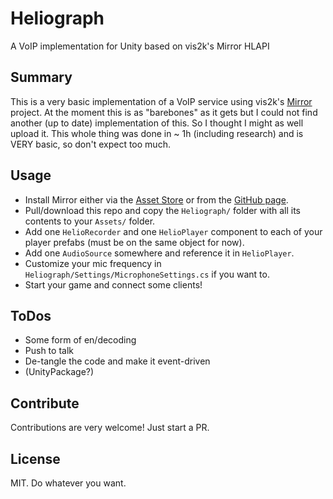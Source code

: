 # Heliograph
A VoIP implementation for Unity based on vis2k's Mirror HLAPI

## Summary
This is a very basic implementation of a VoIP service using vis2k's [Mirror](https://github.com/vis2k/Mirror) project.
At the moment this is as "barebones" as it gets but I could not find another (up to date) implementation of this. So I thought I might as well upload it. This whole thing was done in ~ 1h (including research) and is VERY basic, so don't expect too much.

## Usage
+ Install Mirror either via the [Asset Store](https://assetstore.unity.com/packages/tools/network/mirror-129321) or from the [GitHub page](https://github.com/vis2k/Mirror/releases).
+ Pull/download this repo and copy the `Heliograph/` folder with all its contents to your `Assets/` folder.
+ Add one `HelioRecorder` and one `HelioPlayer` component to each of your player prefabs (must be on the same object for now).
+ Add one `AudioSource` somewhere and reference it in `HelioPlayer`.
+ Customize your mic frequency in `Heliograph/Settings/MicrophoneSettings.cs` if you want to.
+ Start your game and connect some clients!

## ToDos
+ Some form of en/decoding
+ Push to talk
+ De-tangle the code and make it event-driven
+ (UnityPackage?)

## Contribute
Contributions are very welcome! Just start a PR.

## License
MIT. Do whatever you want.
